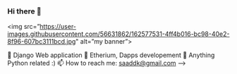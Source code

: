 ### Hi there 👋

<img src=”https://user-images.githubusercontent.com/56631862/162577531-4ff4b016-bc98-40e2-8f96-607bc3111bcd.jpg" alt=”my banner”>



🔭 Django Web application
🌱 Etherium, Dapps developement
💬 Anything Python related :)
📫 How to reach me: saaddk@gmail.com
-->
